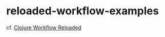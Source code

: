 # reloaded-workflow-examples

cf. [Clojure Workflow Reloaded](https://cognitect.com/blog/2013/06/04/clojure-workflow-reloaded)
